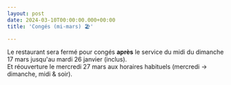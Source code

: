 ```yaml
---
layout: post
date: 2024-03-10T00:00:00.000+00:00
title: 'Congés (mi-mars) 🏖️'

---
```

Le restaurant sera fermé pour congés **après** le service du midi du dimanche 17 mars jusqu'au mardi 26 janvier (inclus).  
Et réouverture le mercredi 27 mars aux horaires habituels (mercredi -> dimanche, midi & soir).
